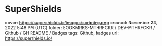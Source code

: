 # SuperShields

cover: https://supershields.io/images/scripting.png
created: November 23, 2022 5:48 PM (UTC)
folder: BOOKMRKS-MTHRFCKR / DEV-MTHRFCKR / Github / GH README / Badges
tags: Github, badges
url: https://supershields.io/